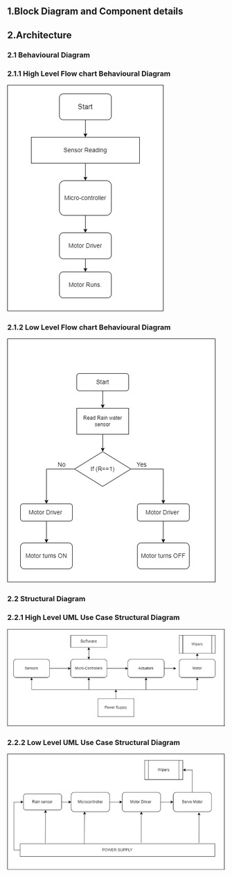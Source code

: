 ## 1.Block Diagram and Component details



## 2.Architecture
 ### 2.1 Behavioural Diagram
   ### 2.1.1 High Level Flow chart Behavioural Diagram
   ![](/Project/6_ImagesAndVideos/Behavioural%20%20HLD.png)
   
   ### 2.1.2 Low Level Flow chart Behavioural Diagram
   ![](/Project/6_ImagesAndVideos/Behavioural%20LLD.png)
   
 ### 2.2 Structural Diagram
   ### 2.2.1 High Level UML Use Case Structural Diagram
   ![](/Project/6_ImagesAndVideos/Structural%20HLD.png)
   
   ### 2.2.2 Low Level UML Use Case Structural Diagram
   ![](/Project/6_ImagesAndVideos/Structural%20LLD.png)
